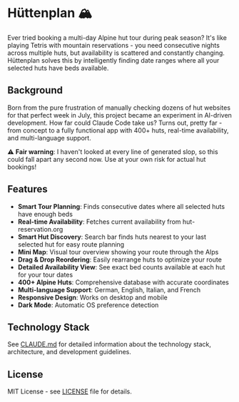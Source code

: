 # Hüttenplan 🏔️

Ever tried booking a multi-day Alpine hut tour during peak season? It's like playing Tetris with mountain reservations - you need consecutive nights across multiple huts, but availability is scattered and constantly changing. Hüttenplan solves this by intelligently finding date ranges where all your selected huts have beds available.

## Background

Born from the pure frustration of manually checking dozens of hut websites for that perfect week in July, this project became an experiment in AI-driven development. How far could Claude Code take us? Turns out, pretty far - from concept to a fully functional app with 400+ huts, real-time availability, and multi-language support.

⚠️ **Fair warning**: I haven't looked at every line of generated slop, so this could fall apart any second now. Use at your own risk for actual hut bookings!

## Features

- **Smart Tour Planning**: Finds consecutive dates where all selected huts have enough beds
- **Real-time Availability**: Fetches current availability from hut-reservation.org
- **Smart Hut Discovery**: Search bar finds huts nearest to your last selected hut for easy route planning
- **Mini Map**: Visual tour overview showing your route through the Alps
- **Drag & Drop Reordering**: Easily rearrange huts to optimize your route
- **Detailed Availability View**: See exact bed counts available at each hut for your tour dates
- **400+ Alpine Huts**: Comprehensive database with accurate coordinates
- **Multi-language Support**: German, English, Italian, and French
- **Responsive Design**: Works on desktop and mobile
- **Dark Mode**: Automatic OS preference detection

## Technology Stack

See [CLAUDE.md](./CLAUDE.md) for detailed information about the technology stack, architecture, and development guidelines.

## License

MIT License - see [LICENSE](./LICENSE) file for details.